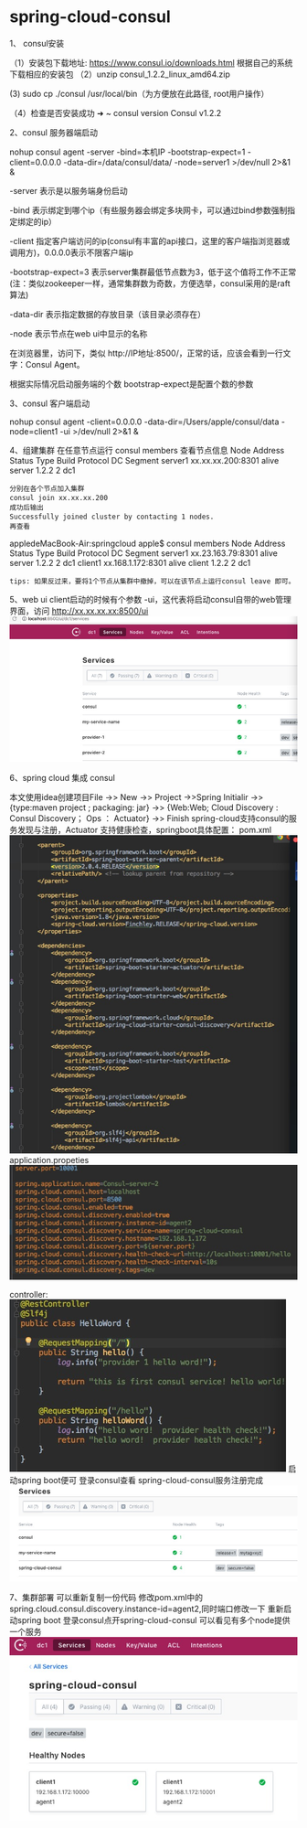 # spring-cloud-consul

1、 consul安装

（1）安装包下载地址:
    https://www.consul.io/downloads.html
    根据自己的系统下载相应的安装包
（2）unzip consul_1.2.2_linux_amd64.zip

 (3) sudo cp ./consul /usr/local/bin（为方便放在此路径, root用户操作）
 
（4）检查是否安装成功
    ➜  ~ consul version
      Consul v1.2.2
      
2、consul 服务器端启动

  nohup consul agent -server -bind=本机IP  -bootstrap-expect=1 -client=0.0.0.0  -data-dir=/data/consul/data/ -node=server1 >/dev/null 2>&1 &
  
  -server 表示是以服务端身份启动

  -bind 表示绑定到哪个ip（有些服务器会绑定多块网卡，可以通过bind参数强制指定绑定的ip）

  -client 指定客户端访问的ip(consul有丰富的api接口，这里的客户端指浏览器或调用方)，0.0.0.0表示不限客户端ip

  -bootstrap-expect=3 表示server集群最低节点数为3，低于这个值将工作不正常(注：类似zookeeper一样，通常集群数为奇数，方便选举，consul采用的是raft算法)

  -data-dir 表示指定数据的存放目录（该目录必须存在）

  -node 表示节点在web ui中显示的名称
  
  在浏览器里，访问下，类似 http://IP地址:8500/，正常的话，应该会看到一行文字：Consul Agent。
  
  根据实际情况启动服务端的个数 bootstrap-expect是配置个数的参数
  
 3、consul 客户端启动
 
   nohup consul agent -client=0.0.0.0  -data-dir=/Users/apple/consul/data -node=client1 -ui >/dev/null 2>&1 &
  
  4、组建集群
    在任意节点运行 consul members 
    查看节点信息
    Node     Address             Status  Type    Build  Protocol  DC   Segment
    server1  xx.xx.xx.200:8301     alive   server  1.2.2  2         dc1  <all>
    
    分别在各个节点加入集群
    consul join xx.xx.xx.200
    成功后输出
    Successfully joined cluster by contacting 1 nodes.
    再查看
   appledeMacBook-Air:springcloud apple$ consul members
    Node     Address             Status  Type    Build  Protocol  DC   Segment
    server1  xx.23.163.79:8301  alive   server  1.2.2  2         dc1  <all>
    client1  xx.168.1.172:8301  alive   client  1.2.2  2         dc1  <default>
    
    tips: 如果反过来，要将1个节点从集群中撤掉，可以在该节点上运行consul leave 即可。
    
   5、web ui
    client启动的时候有个参数 -ui，这代表将启动consul自带的web管理界面，访问 http://xx.xx.xx.xx:8500/ui
    ![image](https://github.com/WalkerOstarliang/spring-cloud-consul/blob/master/picture/consul%E9%A6%96%E9%A1%B5.jpg)
  
  6、spring cloud 集成 consul
  
  本文使用idea创建项目File ->> New ->> Project ->>Spring Initialir ->> {type:maven project ; packaging: jar} ->> {Web:Web; Cloud    Discovery : Consul Discovery； Ops ： Actuator} ->> Finish
    spring-cloud支持consul的服务发现与注册，Actuator 支持健康检查，springboot具体配置：
   pom.xml
    ![image](https://github.com/WalkerOstarliang/spring-cloud-consul/blob/master/picture/pom.xml.jpg)
   application.propeties
    ![image](https://github.com/WalkerOstarliang/spring-cloud-consul/blob/master/picture/application.properties.jpg)
    
   controller:
    ![image](https://github.com/WalkerOstarliang/spring-cloud-consul/blob/master/picture/controller.jpg)
    启动spring boot便可
   登录consul查看 spring-cloud-consul服务注册完成
    ![image](https://github.com/WalkerOstarliang/spring-cloud-consul/blob/master/picture/spring-cloud-consul-register.jpg)
    
   7、集群部署
    可以重新复制一份代码 修改pom.xml中的spring.cloud.consul.discovery.instance-id=agent2,同时端口修改一下
    重新启动spring boot
    登录consul点开spring-cloud-consul 可以看见有多个node提供一个服务
    ![image](https://github.com/WalkerOstarliang/spring-cloud-consul/blob/master/picture/spring-cloud-consul-nodes.jpg)
    
    
    

    
  
   
  
  
  
